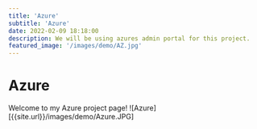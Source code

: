 ```yaml
---
title: 'Azure'
subtitle: 'Azure'
date: 2022-02-09 18:18:00
description: We will be using azures admin portal for this project.
featured_image: '/images/demo/AZ.jpg'
---
```

# Azure
Welcome to my Azure project page!
![Azure][{{site.url}}/images/demo/Azure.JPG]